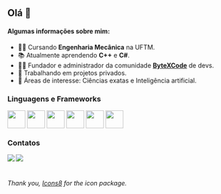 ## Olá 👋

#### Algumas informações sobre mim:
- 👨‍🎓 Cursando **Engenharia Mecânica** na UFTM.
- 📚 Atualmente aprendendo **C++** e **C#**.
- 🙋‍♂️ Fundador e administrador da comunidade **<a href='https://paginadelinks.com/developers' target='_blank'>ByteXCode</a>** de devs.
- 🚀 Trabalhando em projetos privados.
- 💬 Áreas de interesse: Ciências exatas e Inteligência artificial.

### **Linguagens e Frameworks**
<div style='display: inline_block'>
    <img align='center' src='https://img.icons8.com/color/48/null/javascript--v1.png' height='40' width='40'>
    <img align='center' src='https://img.icons8.com/color/48/null/html-5--v1.png' height='40' width='40'>
    <img align='center' src='https://img.icons8.com/color/48/null/css3.png' height='40' width='40'>
    <img align='center' src='https://img.icons8.com/color/48/null/python--v1.png' height='40' width='40'>
    <img align='center' src='https://img.icons8.com/color/48/null/mysql-logo.png' height='40' width='40'>
    <img align='center' src='https://img.icons8.com/offices/30/null/php-logo.png' height='40' width='40'>
</div>

### **Contatos**
<div style='display: inline_block; vertical-align: center;'>
    <b>
        <a href='https://www.linkedin.com/in/valdivino-rodrigues-31176b193/' target='_blank'><img src="https://img.shields.io/badge/-LinkedIn-%230077B5?style=for-the-badge&logo=linkedin&logoColor=white"></a>
        <a href='mailto:valdivino.office@gmail.com' target='_blank'><img src="https://img.shields.io/badge/-Gmail-%23333?style=for-the-badge&logo=gmail&logoColor=white&color=red"></a>
    </b>
</div>
<br>

###### Thank you, <a target="_blank" href="https://icons8.com/">Icons8</a> for the icon package.
